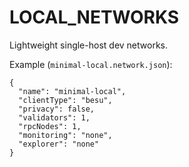 # LOCAL_NETWORKS

Lightweight single-host dev networks.

Example (`minimal-local.network.json`):
```jsonc
{
  "name": "minimal-local",
  "clientType": "besu",
  "privacy": false,
  "validators": 1,
  "rpcNodes": 1,
  "monitoring": "none",
  "explorer": "none"
}
```
